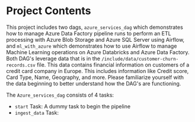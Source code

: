 

Project Contents
================

This project includes two dags, `azure_services_dag` which demonstrates how to manage Azure Data Factory pipeline runs to perform an ETL processing with Azure Blob Storage and Azure SQL Server using Airflow, and `ml_with_azure` which demonstrates how to use Airflow to manage Machine Learning operations on Azure Databricks and Azure Data Factory. Both DAG's leverage data that is in the `/include/data/customer-churn-records.csv` file. This data contains financial information on customers of a credit card company in Europe. This includes information like Credit score, Card Type, Name, Geography, and more. Please familiarize yourself with the data beginning to better understand how the DAG's are functioning. 

The `Azure_services_dag` consists of 4 tasks:

- `start` Task: A dummy task to begin the pipeline
- `ingest_data` Task: 


